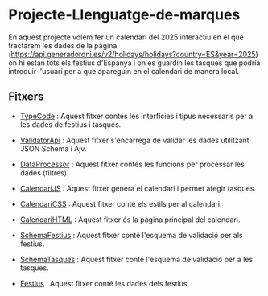 # Projecte-Llenguatge-de-marques

En aquest projecte volem fer un calendari del 2025 interactiu en el que tractarem les dades de la pàgina (https://api.generadordni.es/v2/holidays/holidays?country=ES&year=2025) on hi estan tots els festius d'Espanya i on es guardin les tasques que podría introduir l'usuari per a que apareguin en el calendari de manera local.

## Fitxers

- [TypeCode](TypeScript/TypeCode.ts) : Aquest fitxer contés les interfícies i tipus necessaris per a les dades de festius i tasques.

- [ValidatorApi](TypeScript/ValidatorApi.ts) : Aquest fitxer s'encarrega de validar les dades utilitzant JSON Schema i Ajv.

- [DataProcessor](TypeScript/DataProcessor.ts) : Aquest fitxer contés les funcions per processar les dades (filtres).

- [CalendariJS](Pàgina/calendari.js) : Aquest fitxer genera el calendari i permet afegir tasques.

- [CalendariCSS](Pàgina/calendari.css) : Aquest fitxer conté els estils per al calendari.

- [CalendariHTML](Pàgina/Calendar.html) : Aquest fitxer és la pàgina principal del calendari.

- [SchemaFestius](Json/SchemaFestius.json) : Aquest fitxer conté l'esquema de validació per als festius.

- [SchemaTasques](Json/schemaTasques.json) : Aquest fitxer conté l'esquema de validació per a les tasques.

- [Festius](Json/csvjson.json) : Aquest fitxer conté les dades dels festius.




